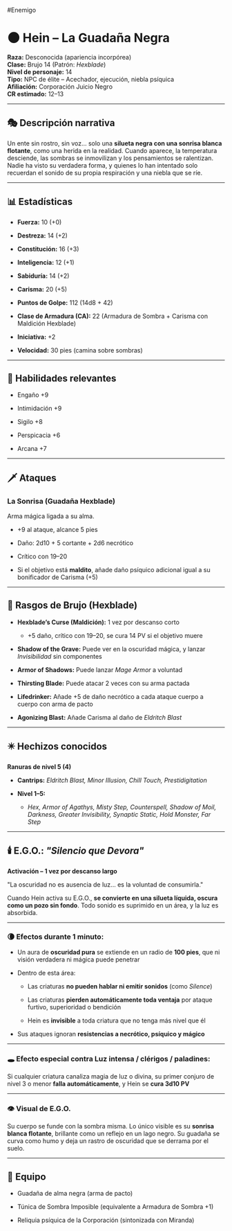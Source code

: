 #Enemigo

# **🌑 Hein – La Guadaña Negra**

**Raza:** Desconocida (apariencia incorpórea)  
 **Clase:** Brujo 14 (Patrón: *Hexblade*)  
 **Nivel de personaje:** 14  
 **Tipo:** NPC de élite – Acechador, ejecución, niebla psíquica  
 **Afiliación:** Corporación Juicio Negro  
 **CR estimado:** 12–13

---

## **🎭 Descripción narrativa**

Un ente sin rostro, sin voz… solo una **silueta negra con una sonrisa blanca flotante**, como una herida en la realidad. Cuando aparece, la temperatura desciende, las sombras se inmovilizan y los pensamientos se ralentizan. Nadie ha visto su verdadera forma, y quienes lo han intentado solo recuerdan el sonido de su propia respiración y una niebla que se ríe.

---

## **📊 Estadísticas**

* **Fuerza:** 10 (+0)

* **Destreza:** 14 (+2)

* **Constitución:** 16 (+3)

* **Inteligencia:** 12 (+1)

* **Sabiduría:** 14 (+2)

* **Carisma:** 20 (+5)

* **Puntos de Golpe:** 112 (14d8 \+ 42\)

* **Clase de Armadura (CA):** 22 (Armadura de Sombra \+ Carisma con Maldición Hexblade)

* **Iniciativa:** \+2

* **Velocidad:** 30 pies (camina sobre sombras)

---

## **🧪 Habilidades relevantes**

* Engaño \+9

* Intimidación \+9

* Sigilo \+8

* Perspicacia \+6

* Arcana \+7

---

## **🗡️ Ataques**

### **La Sonrisa (Guadaña Hexblade)**

Arma mágica ligada a su alma.

* \+9 al ataque, alcance 5 pies

* Daño: 2d10 \+ 5 cortante \+ 2d6 necrótico

* Crítico con 19–20

* Si el objetivo está **maldito**, añade daño psíquico adicional igual a su bonificador de Carisma (+5)

---

## **🔮 Rasgos de Brujo (Hexblade)**

* **Hexblade’s Curse (Maldición):** 1 vez por descanso corto

  * \+5 daño, crítico con 19–20, se cura 14 PV si el objetivo muere

* **Shadow of the Grave:** Puede ver en la oscuridad mágica, y lanzar *Invisibilidad* sin componentes

* **Armor of Shadows:** Puede lanzar *Mage Armor* a voluntad

* **Thirsting Blade:** Puede atacar 2 veces con su arma pactada

* **Lifedrinker:** Añade \+5 de daño necrótico a cada ataque cuerpo a cuerpo con arma de pacto

* **Agonizing Blast:** Añade Carisma al daño de *Eldritch Blast*

---

## **✴️ Hechizos conocidos**

**Ranuras de nivel 5 (4)**

* **Cantrips:** *Eldritch Blast, Minor Illusion, Chill Touch, Prestidigitation*

* **Nivel 1–5:**

  * *Hex, Armor of Agathys, Misty Step, Counterspell, Shadow of Moil, Darkness, Greater Invisibility, Synaptic Static, Hold Monster, Far Step*

---

## **🕯️ E.G.O.: *"Silencio que Devora"***

**Activación – 1 vez por descanso largo**

"La oscuridad no es ausencia de luz... es la voluntad de consumirla."

Cuando Hein activa su E.G.O., **se convierte en una silueta líquida, oscura como un pozo sin fondo**. Todo sonido es suprimido en un área, y la luz es absorbida.

---

### **🌘 Efectos durante 1 minuto:**

* Un aura de **oscuridad pura** se extiende en un radio de **100 pies**, que ni visión verdadera ni mágica puede penetrar

* Dentro de esta área:

  * Las criaturas **no pueden hablar ni emitir sonidos** (como *Silence*)

  * Las criaturas **pierden automáticamente toda ventaja** por ataque furtivo, superioridad o bendición

  * Hein es **invisible** a toda criatura que no tenga más nivel que él

* Sus ataques ignoran **resistencias a necrótico, psíquico y mágico**

---

### **🕳️ Efecto especial contra Luz intensa / clérigos / paladines:**

Si cualquier criatura canaliza magia de luz o divina, su primer conjuro de nivel 3 o menor **falla automáticamente**, y Hein se **cura 3d10 PV**

---

### **👁️ Visual de E.G.O.**

Su cuerpo se funde con la sombra misma. Lo único visible es su **sonrisa blanca flotante**, brillante como un reflejo en un lago negro. Su guadaña se curva como humo y deja un rastro de oscuridad que se derrama por el suelo.

---

## **🎒 Equipo**

* Guadaña de alma negra (arma de pacto)

* Túnica de Sombra Imposible (equivalente a Armadura de Sombra \+1)

* Reliquia psíquica de la Corporación (sintonizada con Miranda)
